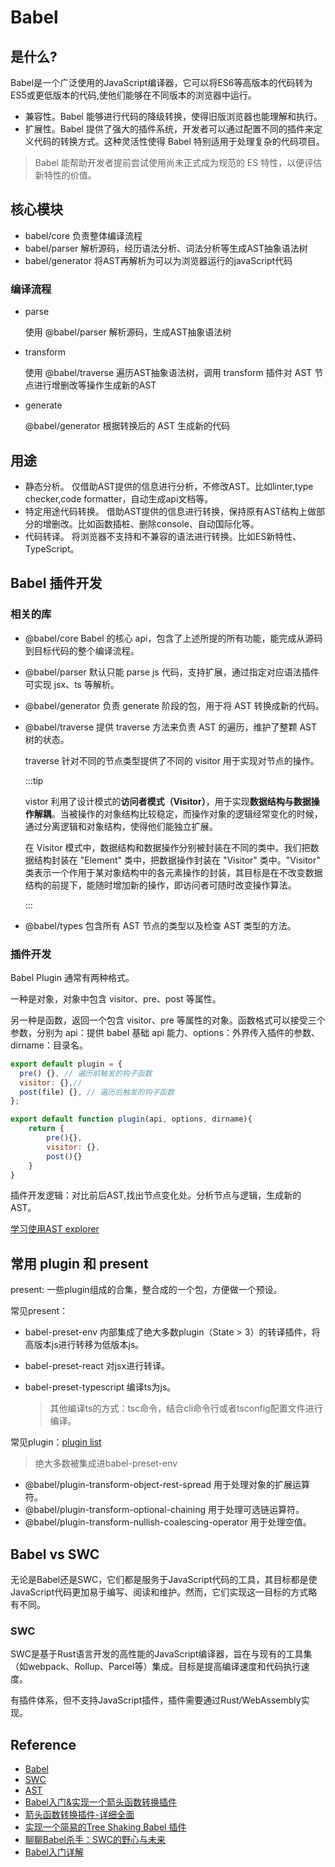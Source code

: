 # Babel

## 是什么?
Babel是一个广泛使用的JavaScript编译器，它可以将ES6等高版本的代码转为ES5或更低版本的代码,使他们能够在不同版本的浏览器中运行。
- 兼容性。Babel 能够进行代码的降级转换，使得旧版浏览器也能理解和执行。
- 扩展性。Babel 提供了强大的插件系统，开发者可以通过配置不同的插件来定义代码的转换方式。这种灵活性使得 Babel 特别适用于处理复杂的代码项目。

> Babel 能帮助开发者提前尝试使用尚未正式成为规范的 ES 特性，以便评估新特性的价值。

## 核心模块
- babel/core 负责整体编译流程
- babel/parser 解析源码，经历语法分析、词法分析等生成AST抽象语法树
- babel/generator 将AST再解析为可以为浏览器运行的javaScript代码

### 编译流程
- parse

  使用 @babel/parser 解析源码，生成AST抽象语法树

- transform

  使用 @babel/traverse 遍历AST抽象语法树，调用 transform 插件对 AST 节点进行增删改等操作生成新的AST

- generate

  @babel/generator 根据转换后的 AST 生成新的代码

## 用途
- 静态分析。 仅借助AST提供的信息进行分析，不修改AST。比如linter,type checker,code formatter，自动生成api文档等。
- 特定用途代码转换。 借助AST提供的信息进行转换，保持原有AST结构上做部分的增删改。比如函数插桩、删除console、自动国际化等。
- 代码转译。 将浏览器不支持和不兼容的语法进行转换。比如ES新特性、TypeScript。

## Babel 插件开发

### 相关的库
- @babel/core Babel 的核心 api，包含了上述所提的所有功能，能完成从源码到目标代码的整个编译流程。
- @babel/parser 默认只能 parse js 代码，支持扩展，通过指定对应语法插件可实现 jsx、ts 等解析。
- @babel/generator 负责 generate 阶段的包，用于将 AST 转换成新的代码。
- @babel/traverse 提供 traverse 方法来负责 AST 的遍历，维护了整颗 AST 树的状态。

  traverse 针对不同的节点类型提供了不同的 visitor 用于实现对节点的操作。

  :::tip

  vistor 利用了设计模式的**访问者模式（Visitor）**，用于实现**数据结构与数据操作解耦**。当被操作的对象结构比较稳定，而操作对象的逻辑经常变化的时候，通过分离逻辑和对象结构，使得他们能独立扩展。

  在 Visitor 模式中，数据结构和数据操作分别被封装在不同的类中。我们把数据结构封装在 "Element" 类中，把数据操作封装在 "Visitor" 类中。"Visitor" 类表示一个作用于某对象结构中的各元素操作的封装，其目标是在不改变数据结构的前提下，能随时增加新的操作，即访问者可随时改变操作算法。

  :::

- @babel/types 包含所有 AST 节点的类型以及检查 AST 类型的方法。

### 插件开发
Babel Plugin 通常有两种格式。

一种是对象，对象中包含 visitor、pre、post 等属性。

另一种是函数，返回一个包含 visitor、pre 等属性的对象。函数格式可以接受三个参数，分别为 api：提供 babel 基础 api 能力、options：外界传入插件的参数、dirname：目录名。

```js
export default plugin = {
  pre() {}, // 遍历前触发的钩子函数
  visitor: {},//
  post(file) {}, // 遍历后触发的钩子函数
};

export default function plugin(api, options, dirname){
    return {
        pre(){},
        visitor: {},
        post(){}
    }
}
```
插件开发逻辑：对比前后AST,找出节点变化处。分析节点与逻辑，生成新的AST。

[学习使用AST explorer](https://juejin.cn/post/7265149630924832808?searchId=20231201154405AA3C21BB0C8773754D47#heading-4)

## 常用 plugin 和 present
present: 一些plugin组成的合集，整合成的一个包，方便做一个预设。

常见present：

- babel-preset-env 内部集成了绝大多数plugin（State > 3）的转译插件，将高版本js进行转移为低版本js。
- babel-preset-react 对jsx进行转译。
- babel-preset-typescript 编译ts为js。

  > 其他编译ts的方式：tsc命令，结合cli命令行或者tsconfig配置文件进行编译。

常见plugin：[plugin list](https://babeljs.io/docs/plugins-list)

> 绝大多数被集成进babel-preset-env

- @babel/plugin-transform-object-rest-spread 用于处理对象的扩展运算符。
- @babel/plugin-transform-optional-chaining 用于处理可选链运算符。
- @babel/plugin-transform-nullish-coalescing-operator 用于处理空值。

## Babel vs SWC
无论是Babel还是SWC，它们都是服务于JavaScript代码的工具，其目标都是使JavaScript代码更加易于编写、阅读和维护。然而，它们实现这一目标的方式略有不同。

### SWC
SWC是基于Rust语言开发的高性能的JavaScript编译器，旨在与现有的工具集（如webpack、Rollup、Parcel等）集成。目标是提高编译速度和代码执行速度。

有插件体系，但不支持JavaScript插件，插件需要通过Rust/WebAssembly实现。


## Reference
- [Babel](https://babeljs.io/)
- [SWC](https://swc.rs/)
- [AST](https://astexplorer.net/)
- [Babel入门&实现一个箭头函数转换插件](https://www.zhihu.com/question/315934143/answer/3261159913)
- [箭头函数转换插件-详细全面](https://juejin.cn/post/7292764000470728741)
- [实现一个简易的Tree Shaking Babel 插件](https://www.zhihu.com/question/315934143/answer/2358619334)
- [聊聊Babel杀手：SWC的野心与未来](https://juejin.cn/post/7136404050995576863)
- [Babel入门详解](https://juejin.cn/post/7025237833543581732)